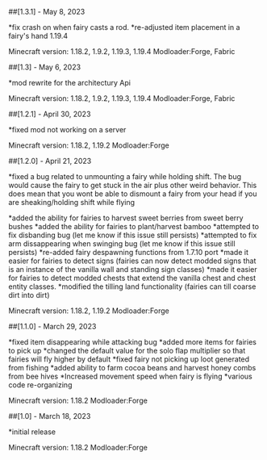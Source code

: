 ##[1.3.1] - May 8, 2023

*fix crash on when fairy casts a rod. 
*re-adjusted item placement in a fairy's hand 1.19.4

Minecraft version: 1.18.2, 1.9.2, 1.19.3, 1.19.4
Modloader:Forge, Fabric

##[1.3] - May 6, 2023

*mod rewrite for the architectury Api 

Minecraft version: 1.18.2, 1.9.2, 1.19.3, 1.19.4
Modloader:Forge, Fabric

##[1.2.1] - April 30, 2023

*fixed mod not working on a server

Minecraft version: 1.18.2, 1.19.2
Modloader:Forge

##[1.2.0] - April 21, 2023

*fixed a bug related to unmounting a fairy while holding shift. The bug would cause the fairy to get stuck in the air plus other weird behavior. This does mean that you wont be able to dismount a fairy from your head if you are sheaking/holding shift while flying

*added the ability for fairies to harvest sweet berries from sweet berry bushes
*added the ability for fairies to plant/harvest bamboo
*attempted to fix disbanding bug (let me know if this issue still persists)
*attempted to fix arm dissappearing when swinging bug (let me know if this issue still persists)
*re-added fairy despawning functions from 1.7.10 port
*made it easier for fairies to detect signs (fairies can now detect modded signs that is an instance of the vanilla wall and standing sign classes)
*made it easier for fairies to detect modded chests that extend the vanilla chest and chest entity classes. 
*modified the tilling land functionality (fairies can till coarse dirt into dirt) 

Minecraft version: 1.18.2, 1.19.2
Modloader:Forge

##[1.1.0] - March 29, 2023

*fixed item disappearing while attacking bug
*added more items for fairies to pick up
*changed the default value for the solo flap multiplier so that fairies will fly higher by default
*fixed fairy not picking up loot generated from fishing
*added ability to farm cocoa beans and harvest honey combs from bee hives
*Increased movement speed when fairy is flying
*various code re-organizing 

Minecraft version: 1.18.2
Modloader:Forge

##[1.0] - March 18, 2023

*initial release 

Minecraft version: 1.18.2
Modloader:Forge